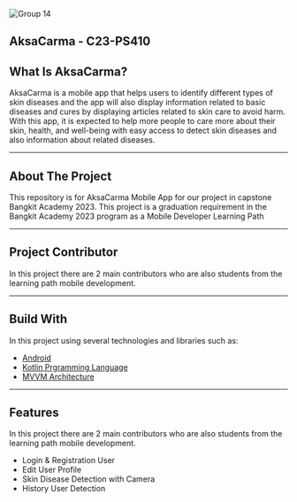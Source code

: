 ![Group 14](https://github.com/AksaCerma/AksaCarma/assets/58899551/a51f83f1-e0d7-40a6-b36c-06e9eeed4cbc)

## AksaCarma - C23-PS410</h1>

<h2>What Is AksaCarma?</h2>
<p>
AksaCarma is a mobile app that helps users to identify different types of skin diseases and the app will also display information related to basic diseases and cures by displaying articles related to skin care to avoid harm. With this app, it is expected to help more people to care more about their skin, health, and well-being with easy access to detect skin diseases and also information about related diseases.
</p>

<hr>
<h2>About The Project</h2>
<p>
  This repository is for AksaCarma Mobile App for our project in capstone Bangkit Academy 2023. 
  This project is a graduation requirement in the Bangkit Academy 2023 program as a Mobile Developer Learning Path
</p>
<hr>

<h2>Project Contributor</h2>
<p>
  In this project there are 2 main contributors who are also students from the learning path mobile development.
</p>
<ul>

</ul>

<hr>

<h2>Build With</h2>
<p>
  In this project using several technologies and libraries such as:
</p>
<ul>
  <li><a href="https://developer.android.com/">Android</a></li>
  <li><a href="https://kotlinlang.org/">Kotlin Prgramming Language</a></li>
  <li><a href="https://en.wikipedia.org/wiki/Model%E2%80%93view%E2%80%93viewmodel">MVVM Architecture</a></li>
</ul>

<hr>
<h2>Features</h2>
<p>
  In this project there are 2 main contributors who are also students from the learning path mobile development.
</p>
<ul>
  <li>Login & Registration User</li> 
  <li>Edit User Profile</li> 
  <li>Skin Disease Detection with Camera</li> 
  <li>History User Detection</li> 
</ul>
